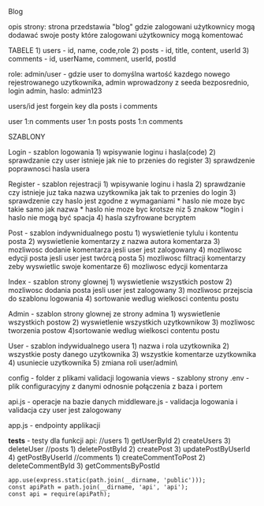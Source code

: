 Blog

opis strony:
    strona przedstawia "blog" gdzie zalogowani użytkownicy mogą dodawać swoje posty które zalogowani użytkownicy mogą komentować

TABELE 
    1) users - id, name, code,role
    2) posts - id, title, content, userId
    3) comments - id, userName, comment, userId, postId

role: admin/user - gdzie user to domyślna wartość kazdego nowego rejestrowanego uzytkownika, admin wprowadzony z seeda bezposrednio, login admin, haslo: admin123

users/id jest forgein key dla posts i comments

user 1:n comments
user 1:n posts
posts 1:n comments

SZABLONY

Login - szablon logowania
    1) wpisywanie loginu i hasla(code)
    2) sprawdzanie czy user istnieje jak nie to przenies do register
    3) sprawdzenie poprawnosci hasla usera 

Register - szablon rejestracji 
    1) wpisywanie loginu i hasla
    2) sprawdzanie czy istnieje juz taka nazwa uzytkownika jak tak to przenies do login
    3) sprawdzenie czy haslo jest zgodne z wymaganiami
            * haslo nie moze byc takie samo jak nazwa
            * haslo nie moze byc krotsze niz 5 znakow
            *login i haslo nie mogą być spacja
    4) hasla szyfrowane bcryptem

Post - szablon indywnidualnego postu
    1) wyswietlenie tylulu i kontentu posta
    2) wyswietlenie komentarzy z nazwa autora komentarza
    3) mozliwosc dodanie komentarza jesli user jest zalogowany
    4) mozliwosc edycji posta jesli user jest twórcą posta
    5) mozliwosc filtracji komentarzy zeby wyswietlic swoje komentarze
    6) mozliwosc edycji komentarza

Index - szablon strony glownej
    1) wyswietlenie wszystkich postow
    2) mozliwosc dodania posta jesli user jest zalogowany
    3) mozliwosc przejscia do szablonu logowania
    4) sortowanie wedlug wielkosci contentu postu

Admin - szablon strony glownej ze strony admina
    1) wyswietlenie wszystkich postow
    2) wyswietlenie wszystkich uzytkownikow
    3) mozliwosc tworzenia postow
    4)sortowanie wedlug wielkosci contentu postu

User - szablon indywidualnego usera
    1) nazwa i rola uzytkownika
    2) wszystkie posty danego uzytkownika
    3) wszystkie komentarze uzytkownika
    4) usuniecie uzytkownika
    5) zmiana roli user/admin\


config - folder z plikami validacji logowania
views - szablony strony
.env - plik configuracyjny z danymi odnosnie połączenia z baza i portem

api.js - operacje na bazie danych
middleware.js - validacja logowania i validacja czy user jest zalogowany

app.js - endpointy applikacji

__tests__ - testy dla funkcji api:
    //users
    1) getUserById
    2) createUsers
    3) deleteUser
    //posts
    1) deletePostById
    2) createPost
    3) updatePostByUserId
    4) getPostByUserId
    //comments
    1) createCommentToPost
    2) deleteCommentById
    3) getCommentsByPostId

    app.use(express.static(path.join(__dirname, 'public')));
    const apiPath = path.join(__dirname, 'api', 'api');
    const api = require(apiPath);